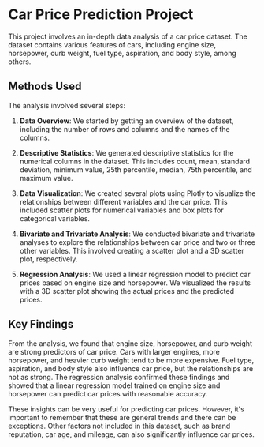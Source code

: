 # Car Price Prediction Project

This project involves an in-depth data analysis of a car price dataset. The dataset contains various features of cars, including engine size, horsepower, curb weight, fuel type, aspiration, and body style, among others.

## Methods Used

The analysis involved several steps:

1. **Data Overview**: We started by getting an overview of the dataset, including the number of rows and columns and the names of the columns.

2. **Descriptive Statistics**: We generated descriptive statistics for the numerical columns in the dataset. This includes count, mean, standard deviation, minimum value, 25th percentile, median, 75th percentile, and maximum value.

3. **Data Visualization**: We created several plots using Plotly to visualize the relationships between different variables and the car price. This included scatter plots for numerical variables and box plots for categorical variables.

4. **Bivariate and Trivariate Analysis**: We conducted bivariate and trivariate analyses to explore the relationships between car price and two or three other variables. This involved creating a scatter plot and a 3D scatter plot, respectively.

5. **Regression Analysis**: We used a linear regression model to predict car prices based on engine size and horsepower. We visualized the results with a 3D scatter plot showing the actual prices and the predicted prices.

## Key Findings

From the analysis, we found that engine size, horsepower, and curb weight are strong predictors of car price. Cars with larger engines, more horsepower, and heavier curb weight tend to be more expensive. Fuel type, aspiration, and body style also influence car price, but the relationships are not as strong. The regression analysis confirmed these findings and showed that a linear regression model trained on engine size and horsepower can predict car prices with reasonable accuracy.

These insights can be very useful for predicting car prices. However, it's important to remember that these are general trends and there can be exceptions. Other factors not included in this dataset, such as brand reputation, car age, and mileage, can also significantly influence car prices.
